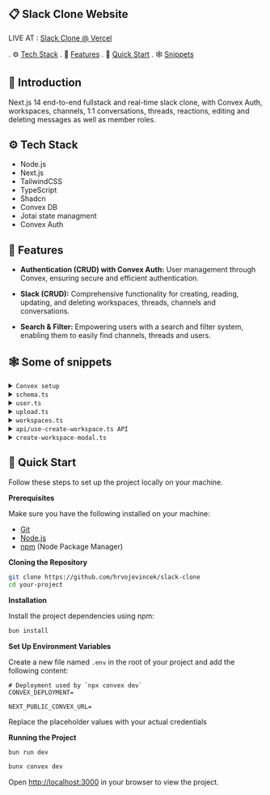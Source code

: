 ## 📋 <a name="table">Slack Clone Website</a>

LIVE AT : [Slack Clone @ Vercel](https://slack-clone-iota-three.vercel.app/)

. ⚙️ [Tech Stack](#tech-stack)
. 🔋 [Features](#features)
. 🤸 [Quick Start](#quick-start)
. 🕸️ [Snippets](#snippets)

## <a name="introduction">🤖 Introduction</a>

Next.js 14 end-to-end fullstack and real-time slack clone, with Convex Auth, workspaces, channels, 1:1 conversations, threads, reactions, editing and deleting messages as well as member roles.

## <a name="tech-stack">⚙️ Tech Stack</a>

- Node.js
- Next.js
- TailwindCSS
- TypeScript
- Shadcn
- Convex DB
- Jotai state managment
- Convex Auth

## <a name="features">🔋 Features</a>

- **Authentication (CRUD) with Convex Auth:** User management through Convex, ensuring secure and efficient authentication.

- **Slack (CRUD):** Comprehensive functionality for creating, reading, updating, and deleting workspaces, threads, channels and conversations.

- **Search & Filter:** Empowering users with a search and filter system, enabling them to easily find channels, threads and users.

## <a name="snippets">🕸️ Some of snippets</a>


<details>
<summary><code>Convex setup</code></summary>

```typescript
convex/auth.ts

import GitHub from "@auth/core/providers/github";
import Google from "@auth/core/providers/google";
import { convexAuth } from "@convex-dev/auth/server";
import { Password } from "@convex-dev/auth/providers/Password";
import { DataModel } from "./_generated/dataModel";

const CustomPassword = Password<DataModel>({
  profile(params) {
    return {
      email: params.email as string,
      name: params.name as string,
    };
  },
});

export const { auth, signIn, signOut, store } = convexAuth({
  providers: [GitHub, Google, CustomPassword],
});

- NextJS/convex Middleware -

import {
  convexAuthNextjsMiddleware,
  createRouteMatcher,
  isAuthenticatedNextjs,
  nextjsMiddlewareRedirect,
} from "@convex-dev/auth/nextjs/server";

const isPublicPage = createRouteMatcher(["/auth"]);

export default convexAuthNextjsMiddleware((request) => {
  if (!isPublicPage(request) && !isAuthenticatedNextjs()) {
    return nextjsMiddlewareRedirect(request, "/auth");
  }

  if (isPublicPage(request) && isAuthenticatedNextjs()) {
    return nextjsMiddlewareRedirect(request, "/");
  }
});

export const config = {
  // The following matcher runs middleware on all routes
  // except static assets.
  matcher: ["/((?!.*\\..*|_next).*)", "/", "/(api|trpc)(.*)"],
};


```

</details>

<details>
<summary><code>schema.ts</code></summary>

```typescript
import { authTables } from "@convex-dev/auth/server";
import { defineSchema, defineTable } from "convex/server";
import { v } from "convex/values";

const schema = defineSchema({
  ...authTables,
  workspaces: defineTable({
    name: v.string(),
    userId: v.id("users"),
    joinCode: v.string(),
  }),
  members: defineTable({
    workspaceId: v.id("workspaces"),
    userId: v.id("users"),
    role: v.union(v.literal("admin"), v.literal("member")),
  })
    .index("by_user_id", ["userId"])
    .index("by_workspace_id", ["workspaceId"])
    .index("by_workspace_id_user_id", ["workspaceId", "userId"]),
  channels: defineTable({
    workspaceId: v.id("workspaces"),
    name: v.string(),
  }).index("by_workspace_id", ["workspaceId"]),
  conversations: defineTable({
    workspaceId: v.id("workspaces"),
    memberOneId: v.id("members"),
    memberTwoId: v.id("members"),
  }).index("by_workspace_id", ["workspaceId"]),
  messages: defineTable({
    body: v.string(),
    image: v.optional(v.id("_storage")),
    memberId: v.id("members"),
    workspaceId: v.id("workspaces"),
    channelId: v.optional(v.id("channels")),
    parentMessageId: v.optional(v.id("messages")),
    updatedAt: v.optional(v.number()),
    conversationId: v.optional(v.id("conversations")),
  })
    .index("by_workspace_id", ["workspaceId"])
    .index("by_member_id", ["memberId"])
    .index("by_channel_id", ["channelId"])
    .index("by_conversation_id", ["conversationId"])
    .index("by_parent_message_id", ["parentMessageId"])
    .index("by_channel_id_parent_message_id_conversation_id", [
      "channelId",
      "parentMessageId",
      "conversationId",
    ]),
  reactions: defineTable({
    value: v.string(),
    memberId: v.id("members"),
    messageId: v.id("messages"),
    workspaceId: v.id("workspaces"),
  })
    .index("by_workspace_id", ["workspaceId"])
    .index("by_message_id", ["messageId"])
    .index("by_member_id", ["memberId"]),
});

export default schema;


```

</details>

<details>
<summary><code>user.ts</code></summary>
  
```typescript
import { getAuthUserId } from "@convex-dev/auth/server";
import { query } from "./_generated/server";

export const currentUser = query({
  args: {},
  handler: async (ctx) => {
    const userId = await getAuthUserId(ctx);
    if (userId === null) {
      return null;
    }
    return await ctx.db.get(userId);
  },
});


````

</details>

<details>
<summary><code>upload.ts</code></summary>

```typescript
import { mutation } from "./_generated/server";

export const generateUploadUrl = mutation(async (ctx) => {
  return await ctx.storage.generateUploadUrl();
});

````

</details>

<details>
<summary><code>workspaces.ts</code></summary>

```typescript
import { v } from "convex/values";
import { mutation, query } from "./_generated/server";
import { getAuthUserId } from "@convex-dev/auth/server";

const generateCode = () => {
  const code = Array.from(
    { length: 6 },
    () => "0123456789abcdefghijklmnopqrstuvwxyz"[Math.floor(Math.random() * 36)]
  ).join("");
  return code;
};

// return all workspaces
export const get = query({
  args: {},
  handler: async (ctx) => {
    const userId = await getAuthUserId(ctx);
    if (!userId) {
      return [];
    }

    const members = await ctx.db
      .query("members")
      .withIndex("by_user_id", (q) => q.eq("userId", userId))
      .collect();

    const workspaceIds = members.map((member) => member.workspaceId);

    const workspaces = [];

    for (const workspaceId of workspaceIds) {
      const workspace = await ctx.db.get(workspaceId);
      if (workspace) {
        workspaces.push(workspace);
      }
    }

    return workspaces;
  },
});

export const create = mutation({
  args: {
    name: v.string(),
  },
  handler: async (ctx, args) => {
    const userId = await getAuthUserId(ctx);

    if (!userId) {
      throw new Error("Unauthorized");
    }

    const joinCode = generateCode();

    const workspaceId = await ctx.db.insert("workspaces", {
      name: args.name,
      userId,
      joinCode,
    });

    await ctx.db.insert("members", {
      workspaceId,
      userId,
      role: "admin",
    });

    await ctx.db.insert("channels", {
      workspaceId,
      name: "general",
    });

    return workspaceId;
  },
});

export const getById = query({
  args: {
    workspaceId: v.id("workspaces"),
  },
  handler: async (ctx, args) => {
    const userId = await getAuthUserId(ctx);
    if (!userId) {
      throw new Error("Unauthorized");
    }

    const member = await ctx.db
      .query("members")
      .withIndex("by_workspace_id_user_id", (q) =>
        q.eq("workspaceId", args.workspaceId).eq("userId", userId)
      )
      .unique();

    if (!member) {
      return null;
    }

    return await ctx.db.get(args.workspaceId);
  },
});

export const update = mutation({
  args: {
    workspaceId: v.id("workspaces"),
    name: v.string(),
  },
  handler: async (ctx, args) => {
    const userId = await getAuthUserId(ctx);

    if (!userId) {
      throw new Error("Unauthorized");
    }

    const member = await ctx.db
      .query("members")
      .withIndex("by_workspace_id_user_id", (q) =>
        q.eq("workspaceId", args.workspaceId).eq("userId", userId)
      )
      .unique();

    if (!member || member.role !== "admin") {
      throw new Error("Unauthorized");
    }

    await ctx.db.patch(args.workspaceId, {
      name: args.name,
    });

    return args.workspaceId;
  },
});

export const remove = mutation({
  args: {
    workspaceId: v.id("workspaces"),
  },
  handler: async (ctx, args) => {
    const userId = await getAuthUserId(ctx);

    if (!userId) {
      throw new Error("Unauthorized");
    }

    const member = await ctx.db
      .query("members")
      .withIndex("by_workspace_id_user_id", (q) =>
        q.eq("workspaceId", args.workspaceId).eq("userId", userId)
      )
      .unique();

    if (!member || member.role !== "admin") {
      throw new Error("Unauthorized");
    }

    const [members, channels, conversations, messages, reactions] =
      await Promise.all([
        ctx.db
          .query("members")
          .withIndex("by_workspace_id", (q) =>
            q.eq("workspaceId", args.workspaceId)
          )
          .collect(),
        ctx.db
          .query("channels")
          .withIndex("by_workspace_id", (q) =>
            q.eq("workspaceId", args.workspaceId)
          )
          .collect(),
        ctx.db
          .query("conversations")
          .withIndex("by_workspace_id", (q) =>
            q.eq("workspaceId", args.workspaceId)
          )
          .collect(),
        ctx.db
          .query("messages")
          .withIndex("by_workspace_id", (q) =>
            q.eq("workspaceId", args.workspaceId)
          )
          .collect(),
        ctx.db
          .query("reactions")
          .withIndex("by_workspace_id", (q) =>
            q.eq("workspaceId", args.workspaceId)
          )
          .collect(),
      ]);

    for (const member of members) {
      await ctx.db.delete(member._id);
    }

    for (const channel of channels) {
      await ctx.db.delete(channel._id);
    }

    for (const conversation of conversations) {
      await ctx.db.delete(conversation._id);
    }
    for (const message of messages) {
      await ctx.db.delete(message._id);
    }
    for (const reaction of reactions) {
      await ctx.db.delete(reaction._id);
    }

    await ctx.db.delete(args.workspaceId);

    return args.workspaceId;
  },
});

export const newJoinCode = mutation({
  args: {
    workspaceId: v.id("workspaces"),
  },
  handler: async (ctx, args) => {
    const userId = await getAuthUserId(ctx);

    if (!userId) {
      throw new Error("Unauthorized");
    }

    const member = await ctx.db
      .query("members")
      .withIndex("by_workspace_id_user_id", (q) =>
        q.eq("workspaceId", args.workspaceId).eq("userId", userId)
      )
      .unique();

    if (!member || member.role !== "admin") {
      throw new Error("Unauthorized");
    }

    const joinCode = generateCode();

    await ctx.db.patch(args.workspaceId, {
      joinCode,
    });

    return args.workspaceId;
  },
});

export const join = mutation({
  args: {
    workspaceId: v.id("workspaces"),
    joinCode: v.string(),
  },
  handler: async (ctx, args) => {
    const userId = await getAuthUserId(ctx);

    if (!userId) {
      throw new Error("Unauthorized");
    }

    const workspace = await ctx.db.get(args.workspaceId);

    if (!workspace) {
      throw new Error("Workspace not found");
    }

    if (workspace.joinCode !== args.joinCode.toLowerCase()) {
      throw new Error("Invalid join code");
    }

    const existingMember = await ctx.db
      .query("members")
      .withIndex("by_workspace_id_user_id", (q) =>
        q.eq("workspaceId", args.workspaceId).eq("userId", userId)
      )
      .unique();

    if (existingMember) {
      throw new Error("You are already a member of this workspace");
    }

    await ctx.db.insert("members", {
      workspaceId: args.workspaceId,
      userId,
      role: "member",
    });

    return args.workspaceId;
  },
});

// get inforamtion withput authorization
export const getInfoById = query({
  args: {
    workspaceId: v.id("workspaces"),
  },
  handler: async (ctx, args) => {
    const userId = await getAuthUserId(ctx);

    if (!userId) {
      throw new Error("Unauthorized");
    }

    const member = await ctx.db
      .query("members")
      .withIndex("by_workspace_id_user_id", (q) =>
        q.eq("workspaceId", args.workspaceId).eq("userId", userId)
      )
      .unique();

    const workspace = await ctx.db.get(args.workspaceId);

    return {
      name: workspace?.name,
      isMember: !!member,
    };
  },
});

```

</details>

<details>
<summary><code>api/use-create-workspace.ts API</code></summary>

```typescript
import { useMutation } from "convex/react";
import { useCallback, useMemo, useState } from "react";
import { api } from "../../../../convex/_generated/api";
import { Id } from "../../../../convex/_generated/dataModel";

type RequestType = { name: string };
type ResponseType = Id<"workspaces"> | null;

type Options = {
  onSuccess?: (data: ResponseType) => void;
  onError?: (error: Error) => void;
  onSettled?: () => void;
  throwError?: boolean;
};

export const useCreateWorkspace = () => {
  const [data, setData] = useState<ResponseType>(null);
  const [error, setError] = useState<Error | null>(null);
  const [status, setStatus] = useState<
    "settled" | "pending" | "success" | "error" | null
  >(null);

  const isPending = useMemo(() => status === "pending", [status]);
  const isSuccess = useMemo(() => status === "success", [status]);
  const isError = useMemo(() => status === "error", [status]);
  const isSettled = useMemo(() => status !== null, [status]);

  const mutation = useMutation(api.workspaces.create);

  const mutate = useCallback(
    async (values: RequestType, options: Options) => {
      try {
        setData(null);
        setError(null);

        setStatus("pending");

        const response = await mutation(values);
        options?.onSuccess?.(response);
        return response;
      } catch (error) {
        setStatus("error");
        if (options?.throwError) {
          throw error;
        }
      } finally {
        setStatus("settled");
        options?.onSettled?.();
      }
    },
    [mutation]
  );
  return { mutate, data, error, isPending, isSuccess, isError, isSettled };
};

```

</details>

<details>
  
<summary><code>create-workspace-modal.ts</code></summary>

```typescript
import { Button } from "@/components/ui/button";
import {
  Dialog,
  DialogContent,
  DialogHeader,
  DialogTitle,
} from "@/components/ui/dialog";
import { useRouter } from "next/navigation";
import { Input } from "@/components/ui/input";
import { toast } from "sonner";

import { useCreateWorkspace } from "../api/use-create-workspace";
import { useCreateWorkspaceModal } from "../store/use-create-workspace-modal";
import { useState } from "react";

const CreateWorkspaceModal = () => {
  const [open, setOpen] = useCreateWorkspaceModal();
  const [name, setName] = useState("");
  const router = useRouter();
  const { mutate, isPending, isError, isSuccess } = useCreateWorkspace();

  const handleClose = () => {
    setOpen(false);
    setName("");
  };

  const handleSubmit = async (e: React.FormEvent<HTMLFormElement>) => {
    e.preventDefault();
    mutate(
      { name },
      {
        onSuccess(id) {
          router.push(`/workspace/${id}`);
          handleClose();
          toast.success("Workspace created successfully");
        },
      }
    );
  };

  return (
    <Dialog open={open} onOpenChange={handleClose}>
      <DialogContent>
        <DialogHeader>
          <DialogTitle>Add a workspace</DialogTitle>
        </DialogHeader>
        <form onSubmit={handleSubmit} className="space-y-4">
          <Input
            value={name}
            onChange={(e) => setName(e.target.value)}
            disabled={isPending}
            required
            autoFocus
            minLength={3}
            placeholder="Workspace name e.g. 'Work', 'Personal', 'Home'"
          />
          <div className="flex justify-end">
            <Button disabled={isPending} type="submit">
              Create
            </Button>
          </div>
        </form>
      </DialogContent>
    </Dialog>
  );
};

export default CreateWorkspaceModal;

```

</details>

## <a name="quick-start">🤸 Quick Start</a>

Follow these steps to set up the project locally on your machine.

**Prerequisites**

Make sure you have the following installed on your machine:

- [Git](https://git-scm.com/)
- [Node.js](https://nodejs.org/en)
- [npm](https://www.npmjs.com/) (Node Package Manager)

**Cloning the Repository**

```bash
git clone https://github.com/hrvojevincek/slack-clone
cd your-project
```

**Installation**

Install the project dependencies using npm:

```bash
bun install
```

**Set Up Environment Variables**

Create a new file named `.env` in the root of your project and add the following content:

```env
# Deployment used by `npx convex dev`
CONVEX_DEPLOYMENT=

NEXT_PUBLIC_CONVEX_URL=

```

Replace the placeholder values with your actual credentials

**Running the Project**

```bash for localhost
bun run dev
```

```bash for starting convex db
bunx convex dev
```

Open [http://localhost:3000](http://localhost:3000) in your browser to view the project.
